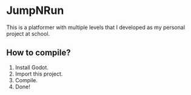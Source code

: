# JumpNRun

This is a platformer with multiple levels that I developed as my personal project at school.

## How to compile?

1. Install Godot.
2. Import this project.
3. Compile.
4. Done!
